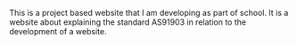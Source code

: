 This is a project based website that I am developing as part of school. It is a website about explaining the standard AS91903 in relation to the development of a website. 
